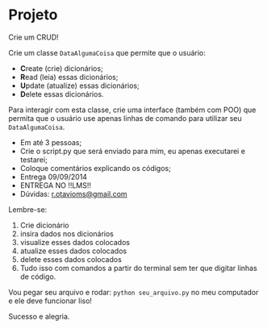 # Projeto 

Crie um CRUD!

Crie um classe `DataAlgumaCoisa` que permite que o usuário:

- **C**reate (crie) dicionários;
- **R**ead (leia) essas dicionários;
- **U**pdate (atualize) essas dicionários;
- **D**elete essas dicionários.

Para interagir com esta classe, crie uma interface (também com POO) que permita que o usuário use apenas linhas de comando para utilizar seu `DataAlgumaCoisa`.

- Em até 3 pessoas; 
- Crie o script.py que será enviado para mim, eu apenas executarei e testarei;
- Coloque comentários explicando os códigos;
- Entrega 09/09/2014
- ENTREGA NO !!LMS!!
- Dúvidas: r.otavioms@gmail.com

Lembre-se: 

1. Crie dicionário
2. insira dados nos dicionários
3. visualize esses dados colocados
4. atualize esses dados colocados
5. delete esses dados colocados
6. Tudo isso com comandos a partir do terminal sem ter que digitar linhas de código.

Vou pegar seu arquivo e rodar: `python seu_arquivo.py` no meu computador e ele deve funcionar liso!

Sucesso e alegria.